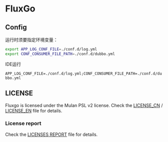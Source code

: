 # FluxGo

## Config

运行时须要指定环境变量：

```bash
export APP_LOG_CONF_FILE=./conf.d/log.yml
export CONF_CONSUMER_FILE_PATH=./conf.d/dubbo.yml
```

IDE运行

`
APP_LOG_CONF_FILE=./conf.d/log.yml;CONF_CONSUMER_FILE_PATH=./conf.d/dubbo.yml
`

## LICENSE

Fluxgo is licensed under the Mulan PSL v2 license. Check the [LICENSE_CN](LICENSE) / [LICENSE_EN](LICENSE_EN) file for details.

### License report

Check the [LICENSES REPORT](LICENSES-REPORT.txt) file for details.
